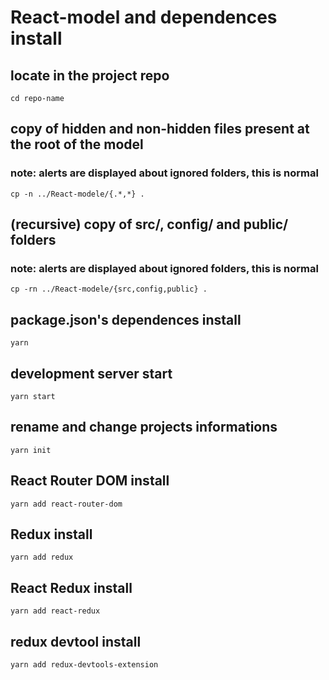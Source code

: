 # React-model and dependences install
## locate in the project repo
```shell
cd repo-name
```

## copy of hidden and non-hidden files present at the root of the model
### note: alerts are displayed about ignored folders, this is normal
```shell
cp -n ../React-modele/{.*,*} .
```

## (recursive) copy of src/, config/ and public/ folders
### note: alerts are displayed about ignored folders, this is normal
```shell
cp -rn ../React-modele/{src,config,public} .
```

## package.json's dependences install
```shell
yarn
```

## development server start
```shell
yarn start
```

## rename and change projects informations
```shell
yarn init
```

## React Router DOM install
```shell
yarn add react-router-dom
```

## Redux install
```shell
yarn add redux
```

## React Redux install
```shell
yarn add react-redux
```

## redux devtool install
```shell
yarn add redux-devtools-extension
```
